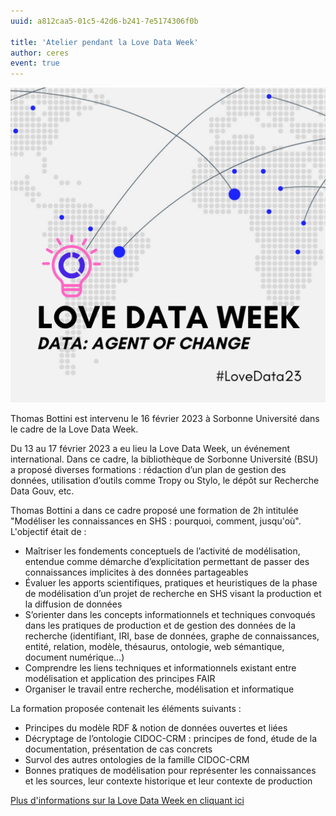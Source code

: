 ```yaml
---
uuid: a812caa5-01c5-42d6-b241-7e5174306f0b

title: 'Atelier pendant la Love Data Week'
author: ceres
event: true
---
```


![](ldw.png)

Thomas Bottini est intervenu le 16 février 2023 à Sorbonne Université dans le cadre de la Love Data Week.

Du 13 au 17 février 2023 a eu lieu la Love Data Week, un événement international. Dans ce cadre, la bibliothèque de Sorbonne Université (BSU) a proposé diverses formations : rédaction d’un plan de gestion des données, utilisation d’outils comme Tropy ou Stylo, le dépôt sur Recherche Data Gouv, etc.

Thomas Bottini a dans ce cadre proposé une formation de 2h intitulée "Modéliser les connaissances en SHS : pourquoi, comment, jusqu'où". L'objectif était de : 

* Maîtriser les fondements conceptuels de l’activité de modélisation, entendue comme démarche d’explicitation permettant de passer des connaissances implicites à des données partageables
* Évaluer les apports scientifiques, pratiques et heuristiques de la phase de modélisation d’un projet de recherche en SHS visant la production et la diffusion de données
* S’orienter dans les concepts informationnels et techniques convoqués dans les pratiques de production et de gestion des données de la recherche (identifiant, IRI, base de données, graphe de connaissances, entité, relation, modèle, thésaurus, ontologie, web sémantique, document numérique...)
* Comprendre les liens techniques et informationnels existant entre modélisation et application des principes FAIR
* Organiser le travail entre recherche, modélisation et informatique

La formation proposée contenait les éléments suivants : 

* Principes du modèle RDF & notion de données ouvertes et liées
* Décryptage de l’ontologie CIDOC-CRM : principes de fond, étude de la documentation, présentation de cas concrets
* Survol des autres ontologies de la famille CIDOC-CRM
* Bonnes pratiques de modélisation pour représenter les connaissances et les sources, leur contexte historique et leur contexte de production

[Plus d'informations sur la Love Data Week en cliquant ici](https://www.icpsr.umich.edu/web/about/cms/3799?utm_source=all&utm_medium=all&utm_campaign=LDW23&utm_id=LDW23)